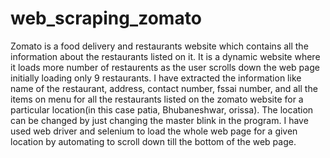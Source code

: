 # web_scraping_zomato
Zomato is a food delivery and restaurants website which contains all the information about the restaurants listed on it. It is a dynamic website where it loads more number of restaurents as the user scrolls down the web page initially loading only 9 restaurants. I have extracted the information like name of the restaurant, address, contact number, fssai number, and all the items on menu for all the restaurants listed on the zomato website for a particular location(in this case patia, Bhubaneshwar, orissa). The location can be changed by just changing the master blink in the program. I have used web driver and selenium to load the whole web page for a given location by automating to scroll down till the bottom of the web page. 

